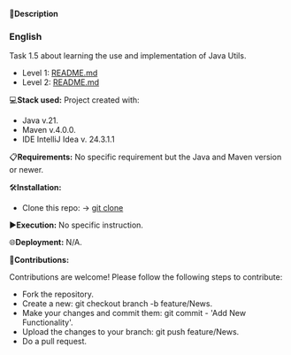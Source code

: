 📄**Description**

### English
Task 1.5 about learning the use and implementation of Java Utils.

- Level 1: [README.md](https://github.com/isaac-diez/1.5-Java-Utils/blob/master/src/Level1/README.md)
- Level 2: [README.md](https://github.com/isaac-diez/1.5-Java-Utils/blob/master/src/Level2/README.md)

💻**Stack used:**
Project created with:
- Java v.21.
- Maven v.4.0.0.
- IDE IntelliJ Idea v. 24.3.1.1

📋**Requirements:**
No specific requirement but the Java and Maven version or newer.

🛠️**Installation:**
- Clone this repo: -> [git clone](https://github.com/isaac-diez/1.5-Java-Utils.git)

▶️**Execution:** No specific instruction.

🌐**Deployment:** N/A.

🤝**Contributions:**

Contributions are welcome! Please follow the following steps to contribute:

- Fork the repository.
- Create a new: git checkout branch -b feature/News.
- Make your changes and commit them: git commit - 'Add New Functionality'.
- Upload the changes to your branch: git push feature/News.
- Do a pull request.
